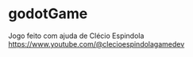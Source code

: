# godotGame
Jogo feito com ajuda de Clécio Espindola <https://www.youtube.com/@clecioespindolagamedev>